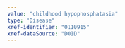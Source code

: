 ```yaml
---
value: "childhood hypophosphatasia"
type: "Disease"
xref-identifier: "0110915"
xref-dataSource: "DOID"
---
```

